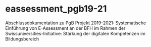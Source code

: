 # eassessment_pgb19-21
Abschlussdokumentation zu PgB Projekt 2019-2021: Systematische Einführung von E-Assessment an der BFH
im Rahmen der Swissuniversities-Initiative: Stärkung der digitalen Kompetenzen im Bildungsbereich
